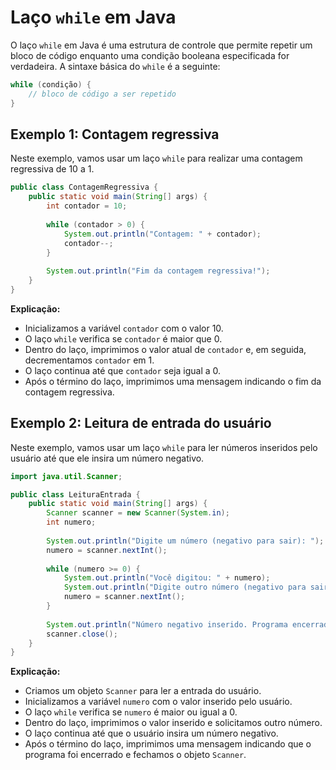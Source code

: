 # Laço `while` em Java

O laço `while` em Java é uma estrutura de controle que permite repetir um bloco de código enquanto uma condição booleana especificada for verdadeira. A sintaxe básica do `while` é a seguinte:

```java
while (condição) {
    // bloco de código a ser repetido
}
```

## Exemplo 1: Contagem regressiva

Neste exemplo, vamos usar um laço `while` para realizar uma contagem regressiva de 10 a 1.

```java
public class ContagemRegressiva {
    public static void main(String[] args) {
        int contador = 10;
        
        while (contador > 0) {
            System.out.println("Contagem: " + contador);
            contador--;
        }
        
        System.out.println("Fim da contagem regressiva!");
    }
}
```

**Explicação:**
- Inicializamos a variável `contador` com o valor 10.
- O laço `while` verifica se `contador` é maior que 0.
- Dentro do laço, imprimimos o valor atual de `contador` e, em seguida, decrementamos `contador` em 1.
- O laço continua até que `contador` seja igual a 0.
- Após o término do laço, imprimimos uma mensagem indicando o fim da contagem regressiva.

## Exemplo 2: Leitura de entrada do usuário

Neste exemplo, vamos usar um laço `while` para ler números inseridos pelo usuário até que ele insira um número negativo.

```java
import java.util.Scanner;

public class LeituraEntrada {
    public static void main(String[] args) {
        Scanner scanner = new Scanner(System.in);
        int numero;
        
        System.out.println("Digite um número (negativo para sair): ");
        numero = scanner.nextInt();
        
        while (numero >= 0) {
            System.out.println("Você digitou: " + numero);
            System.out.println("Digite outro número (negativo para sair): ");
            numero = scanner.nextInt();
        }
        
        System.out.println("Número negativo inserido. Programa encerrado.");
        scanner.close();
    }
}
```

**Explicação:**
- Criamos um objeto `Scanner` para ler a entrada do usuário.
- Inicializamos a variável `numero` com o valor inserido pelo usuário.
- O laço `while` verifica se `numero` é maior ou igual a 0.
- Dentro do laço, imprimimos o valor inserido e solicitamos outro número.
- O laço continua até que o usuário insira um número negativo.
- Após o término do laço, imprimimos uma mensagem indicando que o programa foi encerrado e fechamos o objeto `Scanner`.
